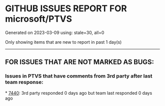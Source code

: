 
# GITHUB ISSUES REPORT FOR microsoft/PTVS


Generated on 2023-03-09 using: stale=30, all=0


Only showing items that are new to report in past 1 day(s)


---

## FOR ISSUES THAT ARE NOT MARKED AS BUGS:


### Issues in PTVS that have comments from 3rd party after last team response:


\* [7440](https://github.com/microsoft/PTVS/issues/7440 "Python Search Path not Resolving"): 3rd party responded 0 days ago but team last responded 0 days ago
